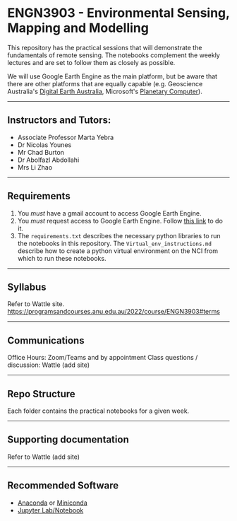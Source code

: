 # ENGN3903 - Environmental Sensing, Mapping and Modelling
This repository has the practical sessions that will demonstrate the fundamentals of remote sensing. The notebooks complement the weekly lectures and are set to follow them as closely as possible.

We will use Google Earth Engine as the main platform, but be aware that there are other platforms that are equally capable (e.g. Geoscience Australia's [Digital Earth Australia](https://github.com/GeoscienceAustralia/dea-notebooks), Microsoft's [Planetary Computer](https://planetarycomputer.microsoft.com/)).

***
## Instructors and Tutors:
- Associate Professor Marta Yebra
- Dr Nicolas Younes
- Mr Chad Burton
- Dr Abolfazl Abdollahi
- Mrs Li Zhao

***
## Requirements
1. You *must* have a gmail account to access Google Earth Engine.
2. You *must* request access to Google Earth Engine. Follow [this link](https://earthengine.google.com/) to do it.
3. The `requirements.txt` describes the necessary python libraries to run the notebooks in this repository. The `Virtual_env_instructions.md` describe how to create a python virtual environment on the NCI from which to run these notebooks.


***
## Syllabus
Refer to Wattle site. https://programsandcourses.anu.edu.au/2022/course/ENGN3903#terms

***
## Communications
Office Hours: Zoom/Teams and by appointment
Class questions / discussion: Wattle (add site)

***
## Repo Structure
Each folder contains the practical notebooks for a given week.

***
## Supporting documentation
Refer to Wattle (add site)

***
## Recommended Software
- [Anaconda](https://www.anaconda.com/) or [Miniconda](https://docs.conda.io/en/latest/miniconda.html)
- [Jupyter Lab/Notebook](link)
